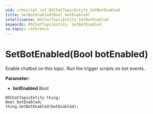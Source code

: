 ```yaml
---
uid: crmscript_ref_NSChatTopicEntity_SetBotEnabled
title: SetBotEnabled(Bool botEnabled)
intellisense: NSChatTopicEntity.SetBotEnabled
keywords: NSChatTopicEntity, GetBotEnabled
so.topic: reference
---
```


# SetBotEnabled(Bool botEnabled)

Enable chatbot on this topic. Run the trigger scripts on bot events.

**Parameter:** 
 - **botEnabled** Bool

```crmscript
NSChatTopicEntity thing;
Bool botEnabled;
thing.SetBotEnabled(botEnabled);
```

